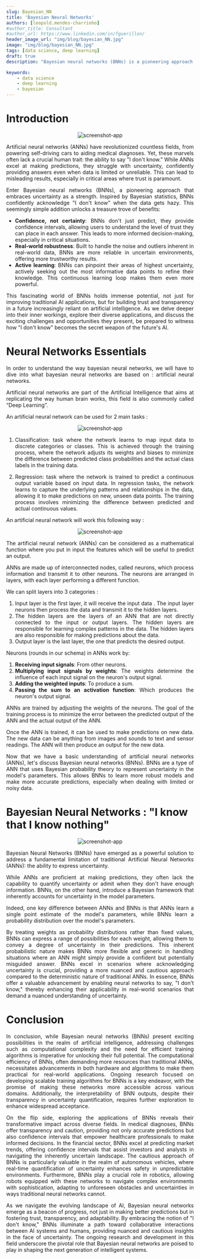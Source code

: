 ```yaml
---
slug: Bayesian_NN
title: 'Bayesian Neural Networks'
authors: [leopold.mendes-charrinho]
#author_title: Consultant
#author_url: https://www.linkedin.com/in/fguerillon/
header_image_url: "img/blog/bayesian_NN.jpg"
image: "img/blog/bayesian_NN.jpg"
tags: [data science, deep learning]
draft: true
description: "Bayesian neural networks (BNNs) is a pioneering approach that embraces uncertainty as a strength."

keywords:
    - data science
    - deep learning
    - bayesian
---
```

<!-- import useBaseUrl from "@docusaurus/useBaseUrl";

<link rel="stylesheet" href="{useBaseUrl('katex/katex.min.css')}" />
 -->
<!--truncate-->

<div align="justify"> 

# Introduction

</div>

<div align = "center">

  ![screenshot-app ](img/Bayesian_NN/bayesian_NN.jpg)
</div>

<div align="justify"> 

Artificial neural networks (ANNs) have revolutionized countless fields, from powering self-driving cars to aiding medical diagnoses. Yet, these marvels often lack a crucial human trait: the ability to say "I don't know." While ANNs excel at making predictions, they struggle with uncertainty, confidently providing answers even when data is limited or unreliable. This can lead to misleading results, especially in critical areas where trust is paramount.

Enter Bayesian neural networks (BNNs), a pioneering approach that embraces uncertainty as a strength. Inspired by Bayesian statistics, BNNs confidently acknowledge "I don't know" when the data gets hazy. This seemingly simple addition unlocks a treasure trove of benefits:

- **Confidence, not certainty**: BNNs don't just predict, they provide confidence intervals, allowing users to understand the level of trust they can place in each answer. This leads to more informed decision-making, especially in critical situations.
- **Real-world robustness**: Built to handle the noise and outliers inherent in real-world data, BNNs are more reliable in uncertain environments, offering more trustworthy results.
- **Active learning**: BNNs can pinpoint their areas of highest uncertainty, actively seeking out the most informative data points to refine their knowledge. This continuous learning loop makes them even more powerful.

This fascinating world of BNNs holds immense potential, not just for improving traditional AI applications, but for building trust and transparency in a future increasingly reliant on artificial intelligence. As we delve deeper into their inner workings, explore their diverse applications, and discuss the exciting challenges and opportunities they present, be prepared to witness how "I don't know" becomes the secret weapon of the future's AI.


</div>

# Neural Networks Essentials

<div align="justify"> 

In order to understand the way bayesian neural networks, we will have to dive into what bayesian neural networks are based on : artificial neural networks.

Artificial neural networks are part of the Artificial Intelligence that aims at replicating the way human brain works, this field is also commonly called “Deep Learning”.

An artificial neural network can be used for 2 main tasks :

<div align = "center">

![screenshot-app ](img/Bayesian_NN/Regression.png)
</div>


1.	Classification: task where the network learns to map input data to discrete categories or classes. This is achieved through the training process, where the network adjusts its weights and biases to minimize the difference between predicted class probabilities and the actual class labels in the training data.

2.	Regression: task where the network is trained to predict a continuous output variable based on input data. In regression tasks, the network learns to capture the underlying patterns and relationships in the data, allowing it to make predictions on new, unseen data points. The training process involves minimizing the difference between predicted and actual continuous values.


An artificial neural network will work this following way :

</div>

<div align = "center">

![screenshot-app ](img/Bayesian_NN/Artificial_NN.png)
</div>

<div align="justify"> 

The artificial neural network (ANNs) can be considered as a mathematical function where you put in input the features which will be useful to predict an output.

ANNs are made up of interconnected nodes, called neurons, which process information and transmit it to other neurons. The neurons are arranged in layers, with each layer performing a different function.

We can split layers into 3 categories :

1. Input layer is the first layer, it will receive the input data . The input layer neurons then process the data and transmit it to the hidden layers.
2. The hidden layers are the layers of an ANN that are not directly connected to the input or output layers. The hidden layers are responsible for learning complex patterns in the data. The hidden layers are also responsible for making predictions about the data.
3. Output layer is the last layer, the one that predicts the desired output.

Neurons (rounds in our schema) in ANNs work by:

1. **Receiving input signals**: From other neurons.
2. **Multiplying input signals by weights**: The weights determine the influence of each input signal on the neuron's output signal.
3. **Adding the weighted inputs**: To produce a sum.
4. **Passing the sum to an activation function**: Which produces the neuron's output signal.

ANNs are trained by adjusting the weights of the neurons. The goal of the training process is to minimize the error between the predicted output of the ANN and the actual output of the ANN.

Once the ANN is trained, it can be used to make predictions on new data. The new data can be anything from images and sounds to text and sensor readings. The ANN will then produce an output for the new data.

Now that we have a basic understanding of artificial neural networks (ANNs), let's discuss Bayesian neural networks (BNNs). BNNs are a type of ANN that uses Bayesian probability theory to represent uncertainty in the model's parameters. This allows BNNs to learn more robust models and make more accurate predictions, especially when dealing with limited or noisy data.

</div>

# Bayesian Neural Networks : "I know that I know nothing"

<div align = "center">

![screenshot-app ](img/Bayesian_NN/Standard_vs_Bayesian.png)
</div>

<div align="justify"> 

Bayesian Neural Networks (BNNs) have emerged as a powerful solution to address a fundamental limitation of traditional Artificial Neural Networks (ANNs): the ability to express uncertainty.

While ANNs are proficient at making predictions, they often lack the capability to quantify uncertainty or admit when they don't have enough information. BNNs, on the other hand, introduce a Bayesian framework that inherently accounts for uncertainty in the model parameters.

Indeed, one key difference between ANNs and BNNs is that ANNs learn a single point estimate of the model's parameters, while BNNs learn a probability distribution over the model's parameters.

By treating weights as probability distributions rather than fixed values, BNNs can express a range of possibilities for each weight, allowing them to convey a degree of uncertainty in their predictions. This inherent probabilistic nature makes BNNs more flexible and generic in handling situations where an ANN might simply provide a confident but potentially misguided answer. BNNs excel in scenarios where acknowledging uncertainty is crucial, providing a more nuanced and cautious approach compared to the deterministic nature of traditional ANNs. In essence, BNNs offer a valuable advancement by enabling neural networks to say, "I don't know," thereby enhancing their applicability in real-world scenarios that demand a nuanced understanding of uncertainty.

</div>


# Conclusion

<div align="justify"> 

In conclusion, while Bayesian neural networks (BNNs) present exciting possibilities in the realm of artificial intelligence, addressing challenges such as computational complexity and the need for efficient training algorithms is imperative for unlocking their full potential. The computational efficiency of BNNs, often demanding more resources than traditional ANNs, necessitates advancements in both hardware and algorithms to make them practical for real-world applications. Ongoing research focused on developing scalable training algorithms for BNNs is a key endeavor, with the promise of making these networks more accessible across various domains. Additionally, the interpretability of BNN outputs, despite their transparency in uncertainty quantification, requires further exploration to enhance widespread acceptance.

On the flip side, exploring the applications of BNNs reveals their transformative impact across diverse fields. In medical diagnoses, BNNs offer transparency and caution, providing not only accurate predictions but also confidence intervals that empower healthcare professionals to make informed decisions. In the financial sector, BNNs excel at predicting market trends, offering confidence intervals that assist investors and analysts in navigating the inherently uncertain landscape. The cautious approach of BNNs is particularly valuable in the realm of autonomous vehicles, where real-time quantification of uncertainty enhances safety in unpredictable environments. Furthermore, BNNs play a crucial role in robotics, allowing robots equipped with these networks to navigate complex environments with sophistication, adapting to unforeseen obstacles and uncertainties in ways traditional neural networks cannot.

As we navigate the evolving landscape of AI, Bayesian neural networks emerge as a beacon of progress, not just in making better predictions but in fostering trust, transparency, and adaptability. By embracing the notion of "I don't know," BNNs illuminate a path toward collaborative interactions between AI systems and humans, providing nuanced and cautious insights in the face of uncertainty. The ongoing research and development in this field underscore the pivotal role that Bayesian neural networks are poised to play in shaping the next generation of intelligent systems.


</div>